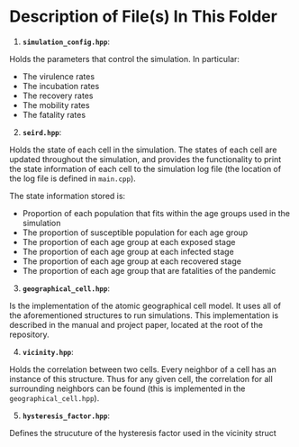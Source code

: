 Description of File(s) In This Folder
===

1. **`simulation_config.hpp`**:

Holds the parameters that control the simulation. In particular:

* The virulence rates
* The incubation rates
* The recovery rates
* The mobility rates
* The fatality rates

2. **`seird.hpp`**:

Holds the state of each cell in the simulation. The states of each cell are updated
throughout the simulation, and provides the functionality to print the state information
of each cell to the simulation log file (the location of the log file is defined in `main.cpp`).

The state information stored is:

* Proportion of each population that fits within the age groups used in the simulation
* The proportion of susceptible population for each age group
* The proportion of each age group at each exposed stage
* The proportion of each age group at each infected stage
* The proportion of each age group at each recovered stage
* The proportion of each age group that are fatalities of the pandemic

3. **`geographical_cell.hpp`**:

Is the implementation of the atomic geographical cell model. It uses all of the
aforementioned structures to run simulations. This implementation is described in the manual and project paper, located at the root of the repository.

4. **`vicinity.hpp`**:

Holds the correlation between two cells. Every neighbor of a cell has an instance
of this structure. Thus for any given cell, the correlation for all surrounding neighbors
can be found (this is implemented in the `geographical_cell.hpp`).

5. **`hysteresis_factor.hpp`**:

Defines the strucuture of the hysteresis factor used in the vicinity struct
